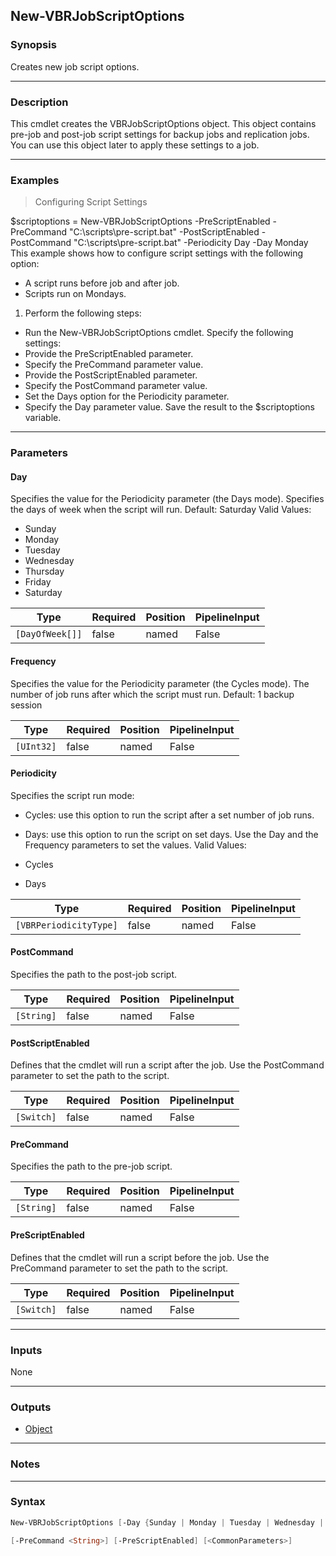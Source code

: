 New-VBRJobScriptOptions
-----------------------

### Synopsis
Creates new job script options.

---

### Description

This cmdlet creates the VBRJobScriptOptions object. This object contains pre-job and post-job script settings for backup jobs and replication jobs.  You can use this object later to apply these settings to a job.

---

### Examples
> Configuring Script Settings

$scriptoptions = New-VBRJobScriptOptions -PreScriptEnabled -PreCommand "C:\scripts\pre-script.bat" -PostScriptEnabled -PostCommand "C:\scripts\pre-script.bat" -Periodicity Day -Day Monday
This example shows how to configure script settings with the following option:
- A script runs before job and after job.
- Scripts run on Mondays.
1. Perform the following steps:
- Run the New-VBRJobScriptOptions cmdlet. Specify the following settings:
- Provide the PreScriptEnabled parameter.
- Specify the PreCommand parameter value.
- Provide the PostScriptEnabled parameter.
- Specify the PostCommand parameter value.
- Set the Days option for the Periodicity parameter.
- Specify the Day parameter value.
Save the result to the $scriptoptions variable.

---

### Parameters
#### **Day**
Specifies the value for the Periodicity parameter (the Days mode).
Specifies the days of week when the script will run. Default: Saturday
Valid Values:

* Sunday
* Monday
* Tuesday
* Wednesday
* Thursday
* Friday
* Saturday

|Type           |Required|Position|PipelineInput|
|---------------|--------|--------|-------------|
|`[DayOfWeek[]]`|false   |named   |False        |

#### **Frequency**
Specifies the value for the Periodicity parameter (the Cycles mode).
The number of job runs after which the script must run. Default: 1 backup session

|Type      |Required|Position|PipelineInput|
|----------|--------|--------|-------------|
|`[UInt32]`|false   |named   |False        |

#### **Periodicity**
Specifies the script run mode:
* Cycles: use this option to run the script after a set number of job runs.
* Days: use this option to run the script on set days.
Use the Day and the Frequency parameters to set the values.
Valid Values:

* Cycles
* Days

|Type                  |Required|Position|PipelineInput|
|----------------------|--------|--------|-------------|
|`[VBRPeriodicityType]`|false   |named   |False        |

#### **PostCommand**
Specifies the path to the post-job script.

|Type      |Required|Position|PipelineInput|
|----------|--------|--------|-------------|
|`[String]`|false   |named   |False        |

#### **PostScriptEnabled**
Defines that the cmdlet will run a script after the job. Use the PostCommand parameter to set the path to the script.

|Type      |Required|Position|PipelineInput|
|----------|--------|--------|-------------|
|`[Switch]`|false   |named   |False        |

#### **PreCommand**
Specifies the path to the pre-job script.

|Type      |Required|Position|PipelineInput|
|----------|--------|--------|-------------|
|`[String]`|false   |named   |False        |

#### **PreScriptEnabled**
Defines that the cmdlet will run a script before the job. Use the PreCommand parameter to set the path to the script.

|Type      |Required|Position|PipelineInput|
|----------|--------|--------|-------------|
|`[Switch]`|false   |named   |False        |

---

### Inputs
None

---

### Outputs
* [Object](https://learn.microsoft.com/en-us/dotnet/api/System.Object)

---

### Notes

---

### Syntax
```PowerShell
New-VBRJobScriptOptions [-Day {Sunday | Monday | Tuesday | Wednesday | Thursday | Friday | Saturday}] [-Frequency <UInt32>] [-Periodicity {Cycles | Days}] [-PostCommand <String>] [-PostScriptEnabled] 
```
```PowerShell
[-PreCommand <String>] [-PreScriptEnabled] [<CommonParameters>]
```
